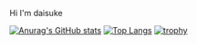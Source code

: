 Hi I'm daisuke

[![Anurag's GitHub stats](https://github-readme-stats.vercel.app/api?username=daisuke0207)](https://github.com/anuraghazra/github-readme-stats)
[![Top Langs](https://github-readme-stats.vercel.app/api/top-langs/?username=daisuke0207)](https://github.com/anuraghazra/github-readme-stats)
[![trophy](https://github-profile-trophy.vercel.app/?username=daisuke0207)](https://github.com/ryo-ma/github-profile-trophy)
